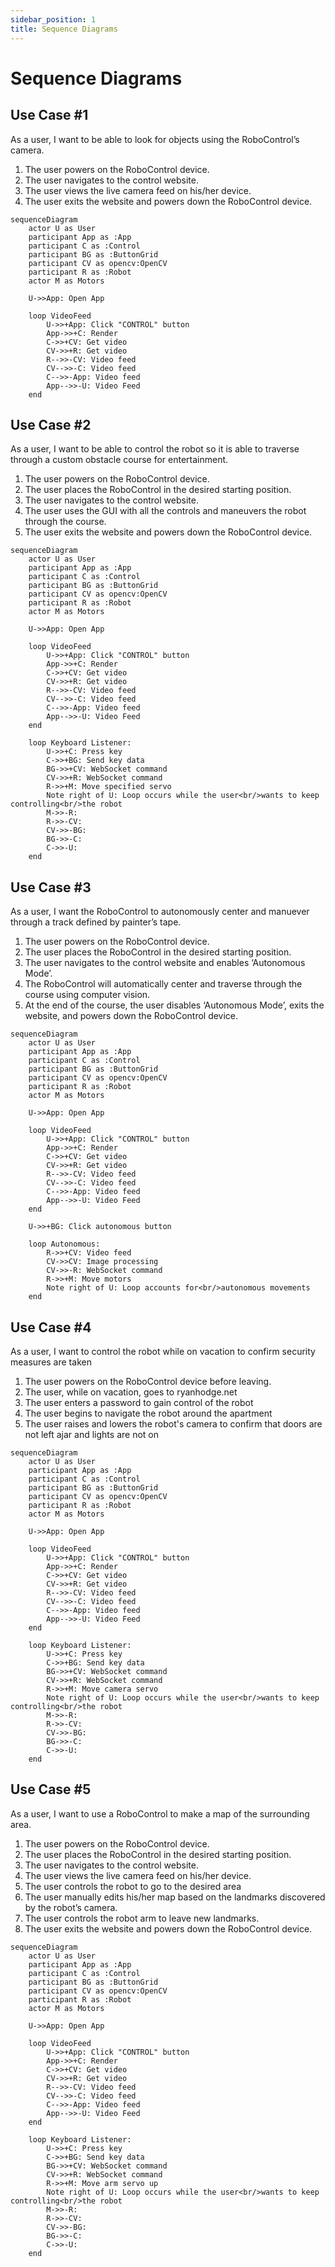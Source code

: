 ```yaml
---
sidebar_position: 1
title: Sequence Diagrams
---
```

# Sequence Diagrams
## Use Case #1
As a user, I want to be able to look for objects using the RoboControl’s camera. 

1.	The user powers on the RoboControl device. 
2.	The user navigates to the control website. 
3.	The user views the live camera feed on his/her device. 
4.	The user exits the website and powers down the RoboControl device. 

```mermaid
sequenceDiagram
    actor U as User
    participant App as :App
    participant C as :Control
    participant BG as :ButtonGrid
    participant CV as opencv:OpenCV
    participant R as :Robot
    actor M as Motors

    U->>App: Open App

    loop VideoFeed
        U->>+App: Click "CONTROL" button
        App->>+C: Render
        C->>+CV: Get video
        CV->>+R: Get video
        R-->>-CV: Video feed
        CV-->>-C: Video feed
        C-->>-App: Video feed
        App-->>-U: Video Feed
    end
```

## Use Case #2
As a user, I want to be able to control the robot so it is able to traverse through a custom obstacle course for entertainment.

1. The user powers on the RoboControl device. 
2. The user places the RoboControl in the desired starting position. 
3. The user navigates to the control website. 
4. The user uses the GUI with all the controls and maneuvers the robot through the course. 
5. The user exits the website and powers down the RoboControl device. 

```mermaid
sequenceDiagram
    actor U as User
    participant App as :App
    participant C as :Control
    participant BG as :ButtonGrid
    participant CV as opencv:OpenCV
    participant R as :Robot
    actor M as Motors

    U->>App: Open App

    loop VideoFeed
        U->>+App: Click "CONTROL" button
        App->>+C: Render
        C->>+CV: Get video
        CV->>+R: Get video
        R-->>-CV: Video feed
        CV-->>-C: Video feed
        C-->>-App: Video feed
        App-->>-U: Video Feed
    end

    loop Keyboard Listener:
        U->>+C: Press key
        C->>+BG: Send key data
        BG->>+CV: WebSocket command
        CV->>+R: WebSocket command
        R->>+M: Move specified servo
        Note right of U: Loop occurs while the user<br/>wants to keep controlling<br/>the robot
        M->>-R: 
        R->>-CV: 
        CV->>-BG: 
        BG->>-C: 
        C->>-U: 
    end
```

## Use Case #3
As a user, I want the RoboControl to autonomously center and manuever through a track defined by painter’s tape. 

1. The user powers on the RoboControl device. 
2. The user places the RoboControl in the desired starting position. 
3. The user navigates to the control website and enables ‘Autonomous Mode’. 
4. The RoboControl will automatically center and traverse through the course using computer vision. 
5. At the end of the course, the user disables ‘Autonomous Mode’, exits the website, and powers down the RoboControl device. 

```mermaid
sequenceDiagram
    actor U as User
    participant App as :App
    participant C as :Control
    participant BG as :ButtonGrid
    participant CV as opencv:OpenCV
    participant R as :Robot
    actor M as Motors

    U->>App: Open App

    loop VideoFeed
        U->>+App: Click "CONTROL" button
        App->>+C: Render
        C->>+CV: Get video
        CV->>+R: Get video
        R-->>-CV: Video feed
        CV-->>-C: Video feed
        C-->>-App: Video feed
        App-->>-U: Video Feed
    end

    U->>+BG: Click autonomous button

    loop Autonomous:
        R->>+CV: Video feed
        CV->>CV: Image processing
        CV->>-R: WebSocket command
        R->>+M: Move motors
        Note right of U: Loop accounts for<br/>autonomous movements
    end
```

## Use Case #4 
As a user, I want to control the robot while on vacation to confirm security measures are taken

1. The user powers on the RoboControl device before leaving. 
2. The user, while on vacation, goes to ryanhodge.net
3. The user enters a password to gain control of the robot
4. The user begins to navigate the robot around the apartment
5. The user raises and lowers the robot's camera to confirm that doors are not left ajar and lights are not on

```mermaid
sequenceDiagram
    actor U as User
    participant App as :App
    participant C as :Control
    participant BG as :ButtonGrid
    participant CV as opencv:OpenCV
    participant R as :Robot
    actor M as Motors

    U->>App: Open App

    loop VideoFeed
        U->>+App: Click "CONTROL" button
        App->>+C: Render
        C->>+CV: Get video
        CV->>+R: Get video
        R-->>-CV: Video feed
        CV-->>-C: Video feed
        C-->>-App: Video feed
        App-->>-U: Video Feed
    end

    loop Keyboard Listener:
        U->>+C: Press key
        C->>+BG: Send key data
        BG->>+CV: WebSocket command
        CV->>+R: WebSocket command
        R->>+M: Move camera servo
        Note right of U: Loop occurs while the user<br/>wants to keep controlling<br/>the robot
        M->>-R: 
        R->>-CV: 
        CV->>-BG: 
        BG->>-C: 
        C->>-U: 
    end
```

## Use Case #5
As a user, I want to use a RoboControl to make a map of the surrounding area. 

1. The user powers on the RoboControl device. 
2. The user places the RoboControl in the desired starting position. 
3. The user navigates to the control website. 
4. The user views the live camera feed on his/her device. 
5. The user controls the robot to go to the desired area
6. The user manually edits his/her map based on the landmarks discovered by the robot’s camera.
7. The user controls the robot arm to leave new landmarks.  
8. The user exits the website and powers down the RoboControl device.

```mermaid
sequenceDiagram
    actor U as User
    participant App as :App
    participant C as :Control
    participant BG as :ButtonGrid
    participant CV as opencv:OpenCV
    participant R as :Robot
    actor M as Motors

    U->>App: Open App

    loop VideoFeed
        U->>+App: Click "CONTROL" button
        App->>+C: Render
        C->>+CV: Get video
        CV->>+R: Get video
        R-->>-CV: Video feed
        CV-->>-C: Video feed
        C-->>-App: Video feed
        App-->>-U: Video Feed
    end

    loop Keyboard Listener:
        U->>+C: Press key
        C->>+BG: Send key data
        BG->>+CV: WebSocket command
        CV->>+R: WebSocket command
        R->>+M: Move arm servo up
        Note right of U: Loop occurs while the user<br/>wants to keep controlling<br/>the robot
        M->>-R: 
        R->>-CV: 
        CV->>-BG: 
        BG->>-C: 
        C->>-U: 
    end
```
